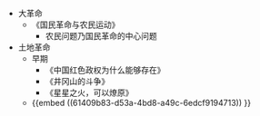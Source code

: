 - 大革命
	- 《国民革命与农民运动》
		- 农民问题乃国民革命的中心问题
- 土地革命
	- 早期
		- 《中国红色政权为什么能够存在》
		- 《井冈山的斗争》
		- 《星星之火，可以燎原》
	- {{embed ((61409b83-d53a-4bd8-a49c-6edcf9194713)) }}